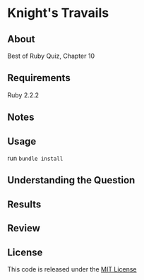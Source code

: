 # Knight's Travails

## About

Best of Ruby Quiz, Chapter 10

## Requirements

Ruby 2.2.2

## Notes

## Usage

run `bundle install`

## Understanding the Question

## Results

## Review

## License

This code is released under the [MIT License](http://www.opensource.org/licenses/MIT)


